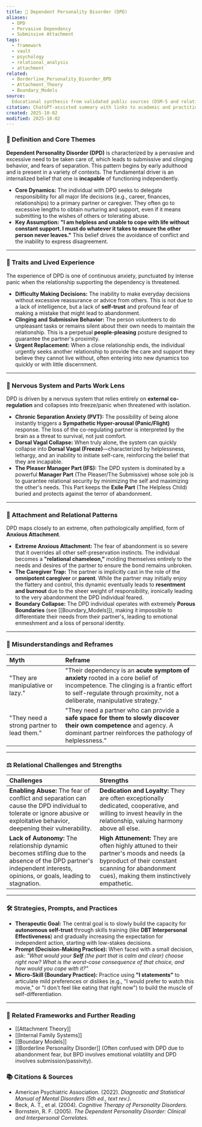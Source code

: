 ```yaml
---
title: 🔗 Dependent Personality Disorder (DPD)
aliases:
  - DPD
  - Pervasive Dependency
  - Submissive Attachment
tags:
  - framework
  - vault
  - psychology
  - relational_analysis
  - attachment
related:
  - Borderline_Personality_Disorder_BPD
  - Attachment_Theory
  - Boundary_Models
source:
  Educational synthesis from validated public sources (DSM-5 and relational theory)
citation: ChatGPT-assisted summary with links to academic and practitioner materials
created: 2025-10-02
modified: 2025-10-02
---
```


<!-- @format -->

### 🧩 Definition and Core Themes

**Dependent Personality Disorder (DPD)** is characterized by a pervasive and excessive
need to be taken care of, which leads to submissive and clinging behavior, and fears of
separation. This pattern begins by early adulthood and is present in a variety of
contexts. The fundamental driver is an internalized belief that one is **incapable** of
functioning independently.

- **Core Dynamics:** The individual with DPD seeks to delegate responsibility for all
  major life decisions (e.g., career, finances, relationships) to a primary partner or
  caregiver. They often go to excessive lengths to obtain nurturing and support, even if
  it means submitting to the wishes of others or tolerating abuse.
- **Key Assumption:** **"I am helpless and unable to cope with life without constant
  support. I must do whatever it takes to ensure the other person never leaves."** This
  belief drives the avoidance of conflict and the inability to express disagreement.

---

### 🌿 Traits and Lived Experience

The experience of DPD is one of continuous anxiety, punctuated by intense panic when the
relationship supporting the dependency is threatened.

- **Difficulty Making Decisions:** The inability to make everyday decisions without
  excessive reassurance or advice from others. This is not due to a lack of
  intelligence, but a lack of **self-trust** and profound fear of making a mistake that
  might lead to abandonment.
- **Clinging and Submissive Behavior:** The person volunteers to do unpleasant tasks or
  remains silent about their own needs to maintain the relationship. This is a perpetual
  **people-pleasing** posture designed to guarantee the partner's proximity.
- **Urgent Replacement:** When a close relationship ends, the individual urgently seeks
  another relationship to provide the care and support they believe they cannot live
  without, often entering into new dynamics too quickly or with little discernment.

---

### 🧠 Nervous System and Parts Work Lens

DPD is driven by a nervous system that relies entirely on **external co-regulation** and
collapses into freeze/panic when threatened with isolation.

- **Chronic Separation Anxiety (PVT):** The possibility of being alone instantly
  triggers a **Sympathetic Hyper-arousal (Panic/Flight)** response. The loss of the
  co-regulating partner is interpreted by the brain as a threat to survival, not just
  comfort.
- **Dorsal Vagal Collapse:** When truly alone, the system can quickly collapse into
  **Dorsal Vagal (Freeze)**—characterized by helplessness, lethargy, and an inability to
  initiate self-care, reinforcing the belief that they are incapable.
- **The Pleaser Manager Part (IFS):** The DPD system is dominated by a powerful
  **Manager Part** (The Pleaser/The Submissive) whose sole job is to guarantee
  relational security by minimizing the self and maximizing the other's needs. This Part
  keeps the **Exile Part** (The Helpless Child) buried and protects against the terror
  of abandonment.

---

### 💞 Attachment and Relational Patterns

DPD maps closely to an extreme, often pathologically amplified, form of **Anxious
Attachment**.

- **Extreme Anxious Attachment:** The fear of abandonment is so severe that it overrides
  all other self-preservation instincts. The individual becomes a **"relational
  chameleon,"** molding themselves entirely to the needs and desires of the partner to
  ensure the bond remains unbroken.
- **The Caregiver Trap:** The partner is implicitly cast in the role of the **omnipotent
  caregiver** or **parent**. While the partner may initially enjoy the flattery and
  control, this dynamic eventually leads to **resentment and burnout** due to the sheer
  weight of responsibility, ironically leading to the very abandonment the DPD
  individual feared.
- **Boundary Collapse:** The DPD individual operates with extremely **Porous
  Boundaries** (see [[Boundary_Models]]), making it impossible to differentiate their
  needs from their partner's, leading to emotional enmeshment and a loss of personal
  identity.

---

### 🔄 Misunderstandings and Reframes

| Myth                                       | Reframe                                                                                                                                                                                                      |
| :----------------------------------------- | :----------------------------------------------------------------------------------------------------------------------------------------------------------------------------------------------------------- |
| "They are manipulative or lazy."           | "Their dependency is an **acute symptom of anxiety** rooted in a core belief of incompetence. The clinging is a frantic effort to self-regulate through proximity, not a deliberate, manipulative strategy." |
| "They need a strong partner to lead them." | "They need a partner who can provide a **safe space for them to slowly discover their own competence** and agency. A dominant partner reinforces the pathology of helplessness."                             |

---

### ⚖️ Relational Challenges and Strengths

| Challenges                                                                                                                                                                  | Strengths                                                                                                                                                                                  |
| :-------------------------------------------------------------------------------------------------------------------------------------------------------------------------- | :----------------------------------------------------------------------------------------------------------------------------------------------------------------------------------------- |
| **Enabling Abuse:** The fear of conflict and separation can cause the DPD individual to tolerate or ignore abusive or exploitative behavior, deepening their vulnerability. | **Dedication and Loyalty:** They are often exceptionally dedicated, cooperative, and willing to invest heavily in the relationship, valuing harmony above all else.                        |
| **Lack of Autonomy:** The relationship dynamic becomes stifling due to the absence of the DPD partner's independent interests, opinions, or goals, leading to stagnation.   | **High Attunement:** They are often highly attuned to their partner's moods and needs (a byproduct of their constant scanning for abandonment cues), making them instinctively empathetic. |

---

### 🛠️ Strategies, Prompts, and Practices

- **Therapeutic Goal:** The central goal is to slowly build the capacity for
  **autonomous self-trust** through skills training (like **DBT Interpersonal
  Effectiveness**) and gradually increasing the expectation for independent action,
  starting with low-stakes decisions.
- **Prompt (Decision-Making Practice):** When faced with a small decision, ask: _"What
  would your **Self** (the part that is calm and clear) choose right now? What is the
  worst-case consequence of that choice, and how would you cope with it?"_
- **Micro-Skill (Boundary Practice):** Practice using **"I statements"** to articulate
  mild preferences or dislikes (e.g., "I would prefer to watch this movie," or "I don't
  feel like eating that right now") to build the muscle of self-differentiation.

---

### 🔗 Related Frameworks and Further Reading

- [[Attachment Theory]]
- [[Internal Family Systems]]
- [[Boundary Models]]
- [[Borderline Personality Disorder]] (Often confused with DPD due to abandonment fear,
  but BPD involves emotional volatility and DPD involves submission/passivity).

### 📚 Citations & Sources

- American Psychiatric Association. (2022). _Diagnostic and Statistical Manual of Mental
  Disorders (5th ed., text rev.)._
- Beck, A. T., et al. (2004). _Cognitive Therapy of Personality Disorders._
- Bornstein, R. F. (2005). _The Dependent Personality Disorder: Clinical and
  Interpersonal Correlates._
